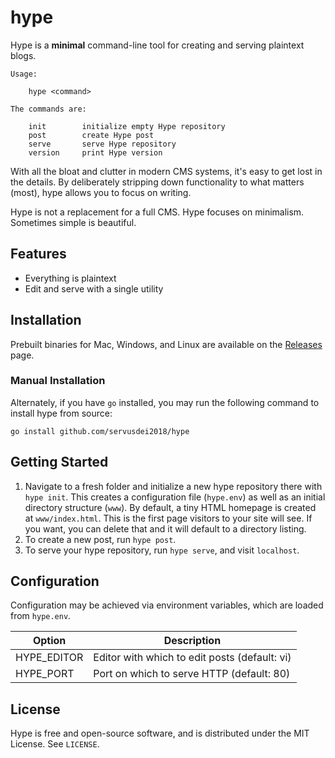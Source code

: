 # hype

Hype is a <b>minimal</b> command-line tool for creating and serving plaintext blogs.

```shell
Usage:

	hype <command>
			
The commands are:

	init		initialize empty Hype repository
	post		create Hype post
	serve		serve Hype repository
	version		print Hype version
```

With all the bloat and clutter in modern CMS systems, it's easy to get lost in the details. By deliberately stripping down functionality to what matters (most), hype allows you to focus on writing.

Hype is not a replacement for a full CMS. Hype focuses on minimalism. Sometimes simple is beautiful.

## Features

 - Everything is plaintext
 - Edit and serve with a single utility

## Installation

Prebuilt binaries for Mac, Windows, and Linux are available on the [Releases](https://github.com/servusdei2018/hype/releases) page.

### Manual Installation

Alternately, if you have `go` installed, you may run the following command to install hype from source:

```
go install github.com/servusdei2018/hype
```

## Getting Started

 1. Navigate to a fresh folder and initialize a new hype repository there with `hype init`. This creates a configuration file (`hype.env`) as well as an initial directory structure (`www`). By default, a tiny HTML homepage is created at `www/index.html`. This is the first page visitors to your site will see. If you want, you can delete that and it will default to a directory listing.
 2. To create a new post, run `hype post`.
 3. To serve your hype repository, run `hype serve`, and visit `localhost`.

## Configuration

Configuration may be achieved via environment variables, which are loaded from `hype.env`.

| Option | Description |
|-|-|
| HYPE_EDITOR | Editor with which to edit posts (default: vi) |
| HYPE_PORT | Port on which to serve HTTP (default: 80) |

## License

Hype is free and open-source software, and is distributed under the MIT License. See `LICENSE`.
